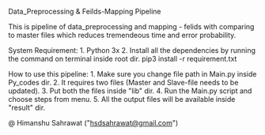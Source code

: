 Data_Preprocessing & Feilds-Mapping Pipeline

This is pipeline of data_preprocessing and mapping - felids with comparing to master files which reduces tremendeous time and error probability.

System Requirement:
    1. Python 3x
    2. Install all the dependencies by running the command on terminal inside root dir.
        pip3 install -r requirement.txt

How to use this pipeline:
    1. Make sure you change file path in Main.py inside Py_codes dir.
    2. It requires two files (Master and Slave-file needs to be updated).
    3. Put both the files inside "lib" dir.
    4. Run the Main.py script and choose steps from menu.
    5. All the output files will be available inside "result" dir.

 @ Himanshu Sahrawat ("hsdsahrawat@gmail.com")
